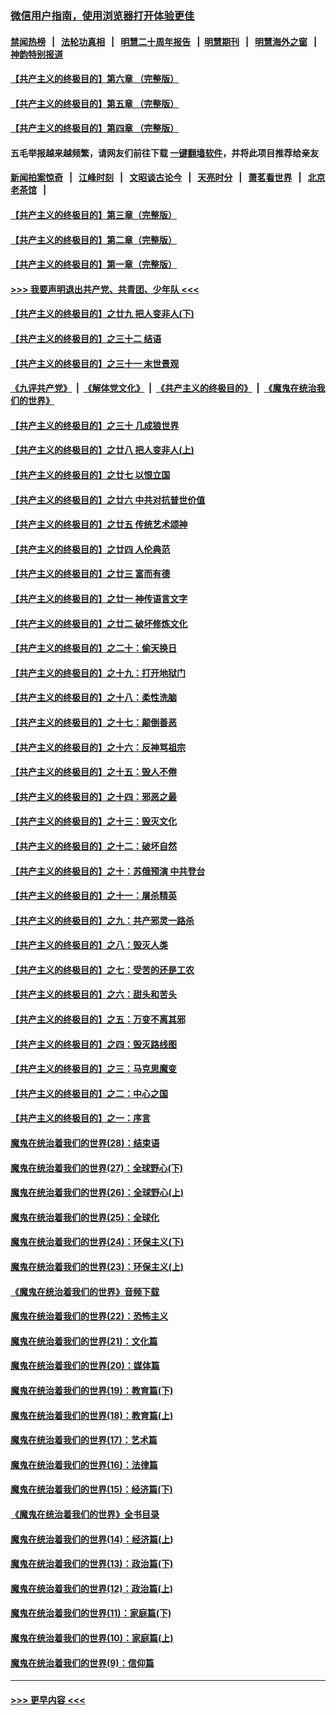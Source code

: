 ### [微信用户指南，使用浏览器打开体验更佳](https://github.com/gfw-breaker/banned-news1/blob/master/indexes/wechat-guide.md?t=0)
#### [禁闻热榜](热点新闻.md?t=0)  &nbsp;&nbsp;|&nbsp;&nbsp; [法轮功真相](https://github.com/gfw-breaker/truth/blob/master/README.md?t=0) &nbsp;&nbsp;|&nbsp;&nbsp; [明慧二十周年报告](https://github.com/gfw-breaker/mh-reports/blob/master/README.md?t=0) &nbsp;&nbsp;|&nbsp;&nbsp;[明慧期刊](https://github.com/gfw-breaker/mh-qikan) &nbsp;&nbsp;|&nbsp;&nbsp; [明慧海外之窗](https://github.com/gfw-breaker/mh-news/blob/master/README.md?t=0) &nbsp;&nbsp;|&nbsp;&nbsp; [神韵特别报道](https://github.com/gfw-breaker/mh-news/blob/master/shenyun.md?t=0)
#### [【共产主义的终极目的】第六章 （完整版）](../pages/nsc422/n11428913.md?t=02061022) 
#### [【共产主义的终极目的】第五章 （完整版）](../pages/nsc422/n11428912.md?t=02061022) 
#### [【共产主义的终极目的】第四章 （完整版）](../pages/nsc422/n11428907.md?t=02061022) 
#### 五毛举报越来越频繁，请网友们前往下载 [一键翻墙软件](https://github.com/gfw-breaker/ssr-accounts)，并将此项目推荐给亲友
#### [新闻拍案惊奇](https://github.com/gfw-breaker/banned-news1/blob/master/pages/link4.md) &nbsp;&nbsp;|&nbsp;&nbsp; [江峰时刻](https://github.com/gfw-breaker/banned-news1/blob/master/pages/link4.md) &nbsp;&nbsp;|&nbsp;&nbsp; [文昭谈古论今](https://github.com/gfw-breaker/banned-news1/blob/master/pages/link4.md) &nbsp;&nbsp;|&nbsp;&nbsp; [天亮时分](https://github.com/gfw-breaker/banned-news1/blob/master/pages/link4.md) &nbsp;&nbsp;|&nbsp;&nbsp; [萧茗看世界](https://github.com/gfw-breaker/banned-news1/blob/master/pages/link4.md) &nbsp;&nbsp;|&nbsp;&nbsp; [北京老茶馆](https://github.com/gfw-breaker/banned-news1/blob/master/pages/link4.md) &nbsp;&nbsp;|&nbsp;&nbsp; 
#### [【共产主义的终极目的】第三章（完整版）](../pages/nsc422/n11428848.md?t=02061022) 
#### [【共产主义的终极目的】第二章（完整版）](../pages/nsc422/n11428831.md?t=02061022) 
#### [【共产主义的终极目的】第一章（完整版）](../pages/nsc422/n11417651.md?t=02061022) 
#### [>>> 我要声明退出共产党、共青团、少年队 <<<](https://github.com/begood0513/goodnews/blob/master/quit/letter.md) 
#### [【共产主义的终极目的】之廿九 把人变非人(下)](../pages/nsc422/n11344140.md?t=02061022) 
#### [【共产主义的终极目的】之三十二 结语](../pages/nsc422/n11360535.md?t=02061022) 
#### [【共产主义的终极目的】之三十一 末世景观](../pages/nsc422/n11351129.md?t=02061022) 
#### [《九评共产党》](https://github.com/begood0513/9ping.md/blob/master/README.md) &nbsp;|&nbsp; [《解体党文化》](../../../../jtdwh.md/blob/master/README.md)  &nbsp;|&nbsp; [《共产主义的终极目的》](../../../../gczydzjmd.md/blob/master/README.md) &nbsp;|&nbsp; [《魔鬼在统治我们的世界》](../../../../mgztzwmdsj.md/blob/master/README.md) 
#### [【共产主义的终极目的】之三十 几成狼世界](../pages/nsc422/n11348280.md?t=02061022) 
#### [【共产主义的终极目的】之廿八 把人变非人(上)](../pages/nsc422/n11340492.md?t=02061022) 
#### [【共产主义的终极目的】之廿七 以恨立国](../pages/nsc422/n11336944.md?t=02061022) 
#### [【共产主义的终极目的】之廿六 中共对抗普世价值](../pages/nsc422/n11324785.md?t=02061022) 
#### [【共产主义的终极目的】之廿五 传统艺术颂神](../pages/nsc422/n11296396.md?t=02061022) 
#### [【共产主义的终极目的】之廿四 人伦典范](../pages/nsc422/n11296397.md?t=02061022) 
#### [【共产主义的终极目的】之廿三 富而有德](../pages/nsc422/n11283598.md?t=02061022) 
#### [【共产主义的终极目的】之廿一 神传语言文字](../pages/nsc422/n11263265.md?t=02061022) 
#### [【共产主义的终极目的】之廿二 破坏修炼文化](../pages/nsc422/n11245728.md?t=02061022) 
#### [【共产主义的终极目的】之二十：偷天换日](../pages/nsc422/n11238846.md?t=02061022) 
#### [【共产主义的终极目的】之十九：打开地狱门](../pages/nsc422/n11206376.md?t=02061022) 
#### [【共产主义的终极目的】之十八：柔性洗脑](../pages/nsc422/n11199994.md?t=02061022) 
#### [【共产主义的终极目的】之十七：颠倒善恶](../pages/nsc422/n11179782.md?t=02061022) 
#### [【共产主义的终极目的】之十六：反神骂祖宗](../pages/nsc422/n11166798.md?t=02061022) 
#### [【共产主义的终极目的】之十五：毁人不倦](../pages/nsc422/n11166792.md?t=02061022) 
#### [【共产主义的终极目的】之十四：邪恶之最](../pages/nsc422/n11150249.md?t=02061022) 
#### [【共产主义的终极目的】之十三：毁灭文化](../pages/nsc422/n11135227.md?t=02061022) 
#### [【共产主义的终极目的】之十二：破坏自然](../pages/nsc422/n11135214.md?t=02061022) 
#### [【共产主义的终极目的】之十：苏俄预演 中共登台](../pages/nsc422/n11118424.md?t=02061022) 
#### [【共产主义的终极目的】之十一：屠杀精英](../pages/nsc422/n11118442.md?t=02061022) 
#### [【共产主义的终极目的】之九：共产邪灵一路杀](../pages/nsc422/n11114139.md?t=02061022) 
#### [【共产主义的终极目的】之八：毁灭人类](../pages/nsc422/n11108503.md?t=02061022) 
#### [【共产主义的终极目的】之七：受苦的还是工农](../pages/nsc422/n11101809.md?t=02061022) 
#### [【共产主义的终极目的】之六：甜头和苦头](../pages/nsc422/n11096971.md?t=02061022) 
#### [【共产主义的终极目的】之五：万变不离其邪](../pages/nsc422/n11091285.md?t=02061022) 
#### [【共产主义的终极目的】之四：毁灭路线图](../pages/nsc422/n11086284.md?t=02061022) 
#### [【共产主义的终极目的】之三：马克思魔变](../pages/nsc422/n11061941.md?t=02061022) 
#### [【共产主义的终极目的】之二：中心之国](../pages/nsc422/n11047728.md?t=02061022) 
#### [【共产主义的终极目的】之一：序言](../pages/nsc422/n11086077.md?t=02061022) 
#### [魔鬼在统治着我们的世界(28)：结束语](../pages/nsc422/n10936246.md?t=02061022) 
#### [魔鬼在统治着我们的世界(27)：全球野心(下)](../pages/nsc422/n10928319.md?t=02061022) 
#### [魔鬼在统治着我们的世界(26)：全球野心(上)](../pages/nsc422/n10900318.md?t=02061022) 
#### [魔鬼在统治着我们的世界(25)：全球化](../pages/nsc422/n10788205.md?t=02061022) 
#### [魔鬼在统治着我们的世界(24)：环保主义(下)](../pages/nsc422/n10695307.md?t=02061022) 
#### [魔鬼在统治着我们的世界(23)：环保主义(上)](../pages/nsc422/n10688613.md?t=02061022) 
#### [《魔鬼在统治着我们的世界》音频下载](../pages/nsc422/n10635553.md?t=02061022) 
#### [魔鬼在统治着我们的世界(22)：恐怖主义](../pages/nsc422/n10614727.md?t=02061022) 
#### [魔鬼在统治着我们的世界(21)：文化篇](../pages/nsc422/n10597706.md?t=02061022) 
#### [魔鬼在统治着我们的世界(20)：媒体篇](../pages/nsc422/n10586579.md?t=02061022) 
#### [魔鬼在统治着我们的世界(19)：教育篇(下)](../pages/nsc422/n10564808.md?t=02061022) 
#### [魔鬼在统治着我们的世界(18)：教育篇(上)](../pages/nsc422/n10526970.md?t=02061022) 
#### [魔鬼在统治着我们的世界(17)：艺术篇](../pages/nsc422/n10499093.md?t=02061022) 
#### [魔鬼在统治着我们的世界(16)：法律篇](../pages/nsc422/n10485969.md?t=02061022) 
#### [魔鬼在统治着我们的世界(15)：经济篇(下)](../pages/nsc422/n10469975.md?t=02061022) 
#### [《魔鬼在统治着我们的世界》全书目录](../pages/nsc422/n10464261.md?t=02061022) 
#### [魔鬼在统治着我们的世界(14)：经济篇(上)](../pages/nsc422/n10457370.md?t=02061022) 
#### [魔鬼在统治着我们的世界(13)：政治篇(下)](../pages/nsc422/n10448270.md?t=02061022) 
#### [魔鬼在统治着我们的世界(12)：政治篇(上)](../pages/nsc422/n10444576.md?t=02061022) 
#### [魔鬼在统治着我们的世界(11)：家庭篇(下)](../pages/nsc422/n10440961.md?t=02061022) 
#### [魔鬼在统治着我们的世界(10)：家庭篇(上)](../pages/nsc422/n10435448.md?t=02061022) 
#### [魔鬼在统治着我们的世界(9)：信仰篇](../pages/nsc422/n10432159.md?t=02061022) 

----
#### [ >>> 更早内容 <<< ](../indexes/nsc422-earlier.md)
